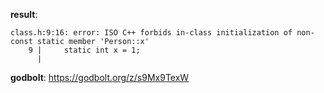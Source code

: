**result**:
```
class.h:9:16: error: ISO C++ forbids in-class initialization of non-const static member 'Person::x'
    9 |     static int x = 1;
      |  
```
**godbolt**: https://godbolt.org/z/s9Mx9TexW
